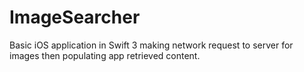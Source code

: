 # ImageSearcher
Basic iOS application in Swift 3 making network request to server for images then populating app retrieved content.
